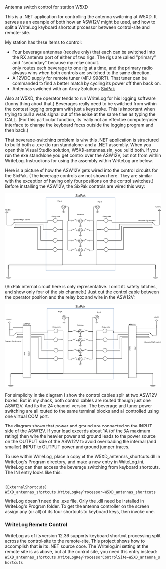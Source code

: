 Antenna switch control for station W5XD

This is a .NET application for controlling the antenna switching at W5XD.
It serves as an example of both how an ASW12V might be used,
and how to split a WriteLog keyboard shortcut processor between control-site
and remote-site.


My station has these items to control:
<ul>
<li>Four beverage antennas (receive only) that each can be switched into the RX antenna port of either of two rigs. The
 rigs are called "primary" and "secondary" because my relay circuit.</li>
only routes each beverage to one rig at a time, and the primary radio always wins when both controls are switched 
    to the same direction.</li>
<li>A 12VDC supply for remote tuner (MFJ-998RT). That tuner can be commanded to find a better match by cycling its power off then back on.</li>
<li>Antennas switched with an Array Solutions <a href='https://www.arraysolutions.com/antennas-switching/sixpak-so'>SixPak</a></li>
</ul>


Also at W5XD, the operator tends to run WriteLog for his logging software (funny thing
about that.) Beverages really need to be switched from within the contest logging program
with just a keystroke. This is important when trying to pull a weak signal out of the noise at the same time as typing the CALL.
(For this particular function, its really not an effective computer/user interface to
change the keyboard focus outside the logging program and then back.)


That beverage-switching problem is why this .NET application is structured to build both 
a .exe (to run standalone) and a .NET assembly.
When you open this Visual Studio solution, W5XD-antennas.sln, you build both. If you run the exe standalone 
you get control over the ASW12V,
but not from within WriteLog. Instructions for using the assembly within WriteLog are below. 


Here is a picture of how the ASW12V gets wired into the control circuits for the SixPak. (The
beverage controls are not shown here. They are similar with the exception of having only four positions
on the control switches.)
Before installing the ASW12V, the SixPak controls are wired this way:
<p align='center'><img src='6PakBefore.png' alt='6PakBefore.png'/></p>
(SixPak internal circuit here is only representative. I omit its safety latches, and 
show only four of the six channels.) Just cut the control cable between the operator position and the relay box and wire in the ASW12V:
<p align='center'><img src='6PakAfter.png' alt='6PakAfter.png'/></p>
For simplicity in the diagram I show the control cables split at
two ASW12V boxes. But in my shack, both control cables are routed through
just one ASW12V. And its the 24 channel version. The beverage
and tuner power switching are all routed to the same terminal blocks
and all controlled using one virtual COM port.
<br/>
<p>The diagram shows that power and ground are connected on the INPUT side of the ASW12V.
If your load exceeds about 1A (of the 3A maximum rating) then
wire the heavier power and ground leads to the power source on the OUTPUT side of the
ASW12V to avoid overloading the internal (and smaller) INPUT to OUTPUT power and ground jumper traces.</p>

To use within WriteLog, place a copy of the W5XD_antennas_shortcuts.dll in WriteLog's Program directory,
and make a new entry in WriteLog.ini. WriteLog can then access the beverage switching from
keyboard shortcuts. The INI entry looks like this:
<pre><code>
[ExternalShortcuts]
W5XD_antennas_shortcuts.WriteLogKeyProcessor=W5XD_antennas_shortcuts</code>
</pre>
WriteLog doesn't need the .exe file. Only the .dll need be installed in WriteLog's Program folder. To get the antenna controller on the screen assign any (or all) of its four shortcuts to keyboard keys, then invoke one.


<h3>WriteLog Remote Control</h3>
WriteLog as of its version 12.36 supports keyboard shortcut processing split across
the control-site to the remote-site. This project shows how to accomplish that
in its .NET source code. The Writelog.ini setting at the remote site is as above, but at the control site,
you need this entry instead:
<br/><code>W5XD_antennas_shortcuts.WriteLogKeyProcessorControlSite=W5XD_antenna_shortcuts</code>
 
